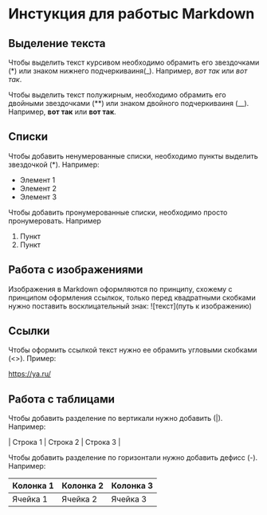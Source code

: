 # Инстукция для работыс Markdown

## Выделение текста 

Чтобы выделить текст курсивом необходимо обрамить его звездочками (*) или знаком нижнего подчеркиваиня(_). Например, *вот так* или _вот так_.

Чтобы выделить текст полужирным, необходимо обрамить его двойными звездочками (**) или знаком двойного подчеркиваиня (__). Например, **вот так** или __вот так__.

## Списки 

Чтобы добавить ненумерованные списки, необходимо пункты выделить звездочкой (*).
Например:
* Элемент 1
* Элемент 2
* Элемент 3

Чтобы добавить пронумерованные списки, необходимо просто пронумеровать.
Например 
1. Пункт
2. Пункт 

## Работа с изображениями 

Изображения в Markdown оформляются по принципу, схожему с принципом оформления ссылкок, только перед квадратными скобками нужно поставить восклицательный знак: ![текст](путь к изображению)

## Ссылки 


Чтобы оформить ссылкой текст нужно ее обрамить угловыми скобками (<>).
Пример:

<https://ya.ru/> 

## Работа с таблицами 

Чтобы добавить разделение по вертикали нужно добавить (|). Например:

| Строка 1 | Строка 2 | Строка 3 |

Чтобы добавить разделение по горизонтали нужно добавить дефисс (-).
Например:

| Колонка 1 | Колонка 2 | Колонка 3 |
|-----------|-----------|-----------|
| Ячейка 1  | Ячейка 2  | Ячейка 3  |
